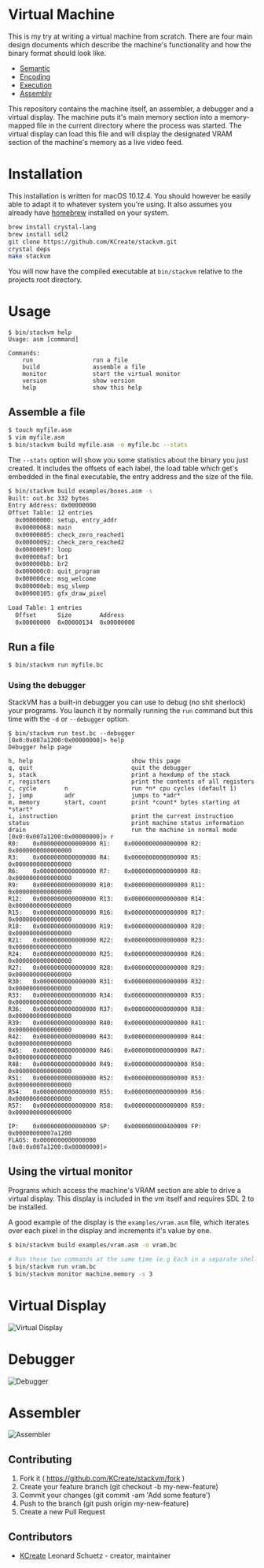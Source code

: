 # Virtual Machine

This is my try at writing a virtual machine from scratch. There are four main design documents
which describe the machine's functionality and how the binary format should look like.

- [Semantic](./design/semantic.md)
- [Encoding](./design/encoding.md)
- [Execution](./design/execution.md)
- [Assembly](./design/assembly.md)

This repository contains the machine itself, an assembler, a debugger and a virtual display. The machine puts it's main memory section into a memory-mapped file in the current directory where the process was started. The virtual display can load this file and will display the designated VRAM section of the machine's memory as a live video feed.

# Installation

This installation is written for macOS 10.12.4. You should however be easily able to adapt it to whatever system you're using. It also assumes you already have [homebrew](https://brew.sh/index_de.html) installed on your system.

```bash
brew install crystal-lang
brew install sdl2
git clone https://github.com/KCreate/stackvm.git
crystal deps
make stackvm
```

You will now have the compiled executable at `bin/stackvm` relative to the projects root directory.

# Usage

```
$ bin/stackvm help
Usage: asm [command]

Commands:
    run                 run a file
    build               assemble a file
    monitor             start the virtual monitor
    version             show version
    help                show this help
```

## Assemble a file

```bash
$ touch myfile.asm
$ vim myfile.asm
$ bin/stackvm build myfile.asm -o myfile.bc --stats
```

The `--stats` option will show you some statistics about the binary you just created. It includes the offsets of each label, the load table which get's embedded in the final executable, the entry address and the size of the file.

```bash
$ bin/stackvm build examples/boxes.asm -s
Built: out.bc 332 bytes
Entry Address: 0x00000000
Offset Table: 12 entries
  0x00000000: setup, entry_addr
  0x00000068: main
  0x00000085: check_zero_reached1
  0x00000092: check_zero_reached2
  0x0000009f: loop
  0x000000af: br1
  0x000000bb: br2
  0x000000c0: quit_program
  0x000000ce: msg_welcome
  0x000000eb: msg_sleep
  0x00000105: gfx_draw_pixel

Load Table: 1 entries
  Offset      Size        Address
  0x00000000  0x00000134  0x00000000
```

## Run a file

```bash
$ bin/stackvm run myfile.bc
```

### Using the debugger

StackVM has a built-in debugger you can use to debug (no shit sherlock) your programs. You launch it by normally running the `run` command but this time with the `-d` or `--debugger` option.

```
$ bin/stackvm run test.bc --debugger
[0x0:0x007a1200:0x00000000]> help
Debugger help page

h, help                            show this page
q, quit                            quit the debugger
s, stack                           print a hexdump of the stack
r, registers                       print the contents of all registers
c, cycle        n                  run *n* cpu cycles (default 1)
j, jump         adr                jumps to *adr*
m, memory       start, count       print *count* bytes starting at *start*
i, instruction                     print the current instruction
status                             print machine status information
drain                              run the machine in normal mode
[0x0:0x007a1200:0x00000000]> r
R0:    0x0000000000000000 R1:    0x0000000000000000 R2:    0x0000000000000000
R3:    0x0000000000000000 R4:    0x0000000000000000 R5:    0x0000000000000000
R6:    0x0000000000000000 R7:    0x0000000000000000 R8:    0x0000000000000000
R9:    0x0000000000000000 R10:   0x0000000000000000 R11:   0x0000000000000000
R12:   0x0000000000000000 R13:   0x0000000000000000 R14:   0x0000000000000000
R15:   0x0000000000000000 R16:   0x0000000000000000 R17:   0x0000000000000000
R18:   0x0000000000000000 R19:   0x0000000000000000 R20:   0x0000000000000000
R21:   0x0000000000000000 R22:   0x0000000000000000 R23:   0x0000000000000000
R24:   0x0000000000000000 R25:   0x0000000000000000 R26:   0x0000000000000000
R27:   0x0000000000000000 R28:   0x0000000000000000 R29:   0x0000000000000000
R30:   0x0000000000000000 R31:   0x0000000000000000 R32:   0x0000000000000000
R33:   0x0000000000000000 R34:   0x0000000000000000 R35:   0x0000000000000000
R36:   0x0000000000000000 R37:   0x0000000000000000 R38:   0x0000000000000000
R39:   0x0000000000000000 R40:   0x0000000000000000 R41:   0x0000000000000000
R42:   0x0000000000000000 R43:   0x0000000000000000 R44:   0x0000000000000000
R45:   0x0000000000000000 R46:   0x0000000000000000 R47:   0x0000000000000000
R48:   0x0000000000000000 R49:   0x0000000000000000 R50:   0x0000000000000000
R51:   0x0000000000000000 R52:   0x0000000000000000 R53:   0x0000000000000000
R54:   0x0000000000000000 R55:   0x0000000000000000 R56:   0x0000000000000000
R57:   0x0000000000000000 R58:   0x0000000000000000 R59:   0x0000000000000000

IP:    0x0000000000000000 SP:    0x0000000000400000 FP:    0x00000000007a1200
FLAGS: 0x0000000000000000
[0x0:0x007a1200:0x00000000]>
```

## Using the virtual monitor

Programs which access the machine's VRAM section are able to drive a virtual display. This display is included in the vm itself and requires SDL 2 to be installed.

A good example of the display is the `examples/vram.asm` file, which iterates over each pixel in the display and increments it's value by one.

```bash
$ bin/stackvm build examples/vram.asm -o vram.bc

# Run these two commands at the same time (e.g Each in a separate shell)
$ bin/stackvm run vram.bc
$ bin/stackvm monitor machine.memory -s 3
```

# Virtual Display

![Virtual Display](./design/images/virtual-display.gif)

# Debugger

![Debugger](./design/images/debugger.png)

# Assembler

![Assembler](./design/images/assembler.png)

## Contributing

1. Fork it ( https://github.com/KCreate/stackvm/fork )
2. Create your feature branch (git checkout -b my-new-feature)
3. Commit your changes (git commit -am 'Add some feature')
4. Push to the branch (git push origin my-new-feature)
5. Create a new Pull Request

## Contributors

- [KCreate](https://github.com/KCreate) Leonard Schuetz - creator, maintainer
